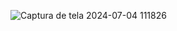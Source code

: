 ![Captura de tela 2024-07-04 111826](https://github.com/Rickson-Costa/Abertura_de_Chamados/assets/149190460/6b1efe4c-6f93-4adf-b940-839f1dca6567)
